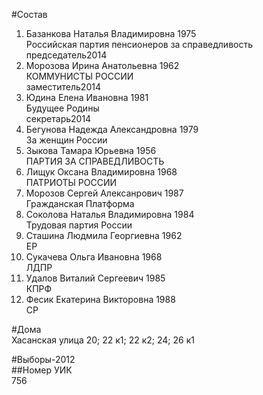 #Состав  
1. Базанкова Наталья Владимировна 1975  
    Российская партия пенсионеров за справедливость  
    председатель2014  
2. Морозова Ирина Анатольевна 1962  
    КОММУНИСТЫ РОССИИ  
    заместитель2014  
3. Юдина Елена Ивановна 1981  
    Будущее Родины  
    секретарь2014  
4. Бегунова Надежда Александровна 1979  
    За женщин России  
5. Зыкова Тамара Юрьевна 1956  
    ПАРТИЯ ЗА СПРАВЕДЛИВОСТЬ  
6. Лищук Оксана Владимировна 1968  
    ПАТРИОТЫ РОССИИ  
7. Морозов Сергей Алексанрович 1987  
    Гражданская Платформа  
8. Соколова Наталья Владимировна 1984  
    Трудовая партия России  
9. Сташина Людмила Георгиевна 1962  
    ЕР  
10. Сукачева Ольга Ивановна 1968  
    ЛДПР  
11. Удалов Виталий Сергеевич 1985  
    КПРФ  
12. Фесик Екатерина Викторовна 1988  
    СР  

#Дома  
Хасанская улица 20; 22 к1; 22 к2; 24; 26 к1  
  
#Выборы-2012  
##Номер УИК  
756  

